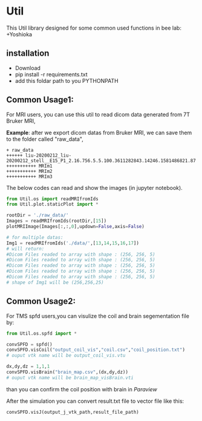 # Util
This Util library designed for some common used functions in bee lab: +Yoshioka

## installation
- Download
- pip install -r requirements.txt
- add this foldar path to you PYTHONPATH 

## Common Usage1:

For MRI users, you can use this util to read dicom data generated from 7T Bruker MRI, 


**Example**: after we export dicom datas from Bruker MRI, we can save them to the folder called "raw_data",
````
+ raw_data
++++++ liu-20200212_liu-20200212_stell__E15_P1_2.16.756.5.5.100.3611282843.14246.1581486821.87
+++++++++++ MRIm1
+++++++++++ MRIm2
+++++++++++ MRIm3
`````
The below codes can read and show the images (in jupyter notebook).
```` python
from Util.os import readMRIfromIds
from Util.plot.staticPlot import *

rootDir = './raw_data/'
Images = readMRIfromIds(rootDir,[15])
plotMRIImage(Images[:,:,0],updown=False,axis=False)

# for multiple datas:
Img1 = readMRIfromIds('./data/',[13,14,15,16,17])
# will return:
#Dicom Files readed to array with shape : (256, 256, 5)
#Dicom Files readed to array with shape : (256, 256, 5)
#Dicom Files readed to array with shape : (256, 256, 5)
#Dicom Files readed to array with shape : (256, 256, 5)
#Dicom Files readed to array with shape : (256, 256, 5)
# shape of Img1 will be (256,256,25)
````

## Common Usage2:
For TMS spfd users,you can visulize the coil and brain segementation file by:
````python
from Util.os.spfd import *

convSPFD = spfd()
convSPFD.visCoil("output_coil_vis","coil.csv","coil_position.txt")
# ouput vtk name will be output_coil_vis.vtu

dx,dy,dz = 1,1,1
convSPFD.visBrain("brain_map.csv",(dx,dy,dz))
# ouput vtk name will be brain_map_visBrain.vti
````
than you can confirm the coil position with brain in *Paraview*

After the simulation you can convert result.txt file to vector file like this:
````python
convSPFD.visJ(output_j_vtk_path,result_file_path)
````
